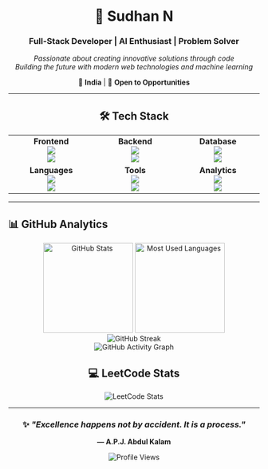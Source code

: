 <div align="center">

# 👋 **Sudhan N**
### Full-Stack Developer | AI Enthusiast | Problem Solver

*Passionate about creating innovative solutions through code*  
*Building the future with modern web technologies and machine learning*

📍 **India** | 💼 **Open to Opportunities**

</div>

---

<div align="center">

## 🛠️ **Tech Stack**

<table>
<tr>
<td align="center" width="200px">
<strong>Frontend</strong><br/>
<img src="https://img.shields.io/badge/React-20232A?style=flat-square&logo=react&logoColor=61DAFB" /><br/>
<img src="https://img.shields.io/badge/JavaScript-F7DF1E?style=flat-square&logo=javascript&logoColor=black" />
</td>
<td align="center" width="200px">
<strong>Backend</strong><br/>
<img src="https://img.shields.io/badge/Node.js-339933?style=flat-square&logo=node.js&logoColor=white" /><br/>
<img src="https://img.shields.io/badge/Express-000000?style=flat-square&logo=express&logoColor=white" />
</td>
<td align="center" width="200px">
<strong>Database</strong><br/>
<img src="https://img.shields.io/badge/MongoDB-47A248?style=flat-square&logo=mongodb&logoColor=white" /><br/>
<img src="https://img.shields.io/badge/Firebase-FFCA28?style=flat-square&logo=firebase&logoColor=black" />
</td>
</tr>
<tr>
<td align="center">
<strong>Languages</strong><br/>
<img src="https://img.shields.io/badge/Python-3776AB?style=flat-square&logo=python&logoColor=white" /><br/>
<img src="https://img.shields.io/badge/Java-ED8B00?style=flat-square&logo=openjdk&logoColor=white" />
</td>
<td align="center">
<strong>Tools</strong><br/>
<img src="https://img.shields.io/badge/Git-F05032?style=flat-square&logo=git&logoColor=white" /><br/>
<img src="https://img.shields.io/badge/VS_Code-007ACC?style=flat-square&logo=visual-studio-code&logoColor=white" />
</td>
<td align="center">
<strong>Analytics</strong><br/>
<img src="https://img.shields.io/badge/Power_BI-F2C811?style=flat-square&logo=powerbi&logoColor=black" /><br/>
<img src="https://img.shields.io/badge/ML-FF6F00?style=flat-square&logo=tensorflow&logoColor=white" />
</td>
</tr>
</table>

</div>

---

## 📊 **GitHub Analytics**

<div align="center">
  
<!-- Compact GitHub Stats -->
<img height="180em" src="https://github-readme-stats.vercel.app/api?username=ISudhan&show_icons=true&theme=tokyonight&include_all_commits=true&count_private=true&hide_border=true&bg_color=0d1117&icon_color=7f5af0&title_color=7f5af0&text_color=ffffff" alt="GitHub Stats" />

<!-- Most Used Languages -->
<img height="180em" src="https://github-readme-stats.vercel.app/api/top-langs/?username=ISudhan&layout=compact&theme=tokyonight&hide_border=true&bg_color=0d1117&title_color=7f5af0&text_color=ffffff" alt="Most Used Languages" />

</div>

<!-- GitHub Streak -->
<div align="center">
<img src="https://streak-stats.demolab.com?user=ISudhan&theme=tokyonight&border_radius=15&hide_border=true&background=0d1117&ring=7f5af0&fire=ff6b6b&currStreakLabel=ffffff&dates=ffffff" alt="GitHub Streak" />
</div>

<!-- Activity Graph -->
<div align="center">
<img src="https://github-readme-activity-graph.vercel.app/graph?username=ISudhan&theme=tokyo-night&hide_border=true&area=true&line=7f5af0&point=ffffff&bg_color=0d1117&color=ffffff" alt="GitHub Activity Graph" />
</div>

<!-- LeetCode Stats -->
<div align="center">

## 💻 **LeetCode Stats**

<img src="https://leetcard.jacoblin.cool/ISudhan?theme=dark&font=Karma&ext=activity&border_radius=15" alt="LeetCode Stats" />
</div>

---

<div align="center">

### ✨ *"Excellence happens not by accident. It is a process."*
**— A.P.J. Abdul Kalam**

![Profile Views](https://komarev.com/ghpvc/?username=ISudhan&color=7f5af0&style=for-the-badge&label=PROFILE+VIEWS)

</div>

</div>
